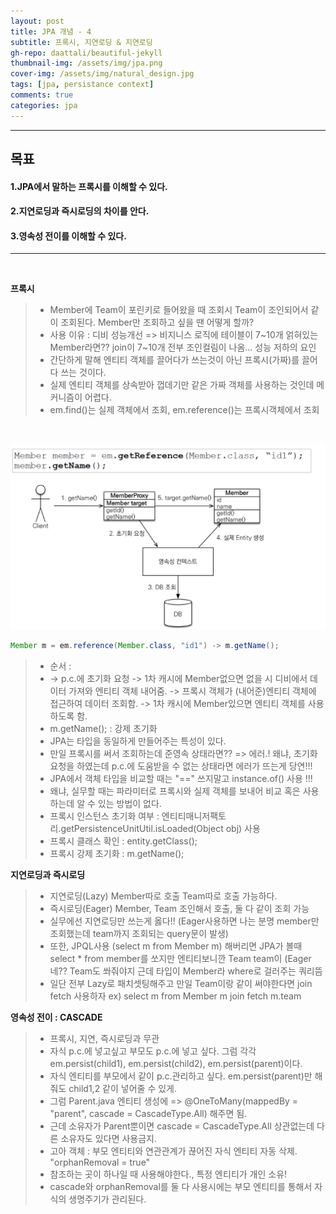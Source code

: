 ```yaml
---
layout: post
title: JPA 개념 - 4
subtitle: 프록시, 지연로딩 & 지연로딩
gh-repo: daattali/beautiful-jekyll
thumbnail-img: /assets/img/jpa.png
cover-img: /assets/img/natural_design.jpg
tags: [jpa, persistance context]
comments: true
categories: jpa
---
```


___
## 목표

#### 1.JPA에서 말하는 프록시를 이해할 수 있다.
#### 2.지연로딩과 즉시로딩의 차이를 안다.
#### 3.영속성 전이를 이해할 수 있다.
___

<br/>

__프록시__

> - Member에 Team이 포린키로 들어왔을 때 조회시 Team이 조인되어서 같이 조회된다. Member만 조회하고 싶을 땐 어떻게 할까?
> - 사용 이유 : 디비 성능개선 => 비지니스 로직에 테이블이 7~10개 얽혀있는 Member라면?? join이 7~10개 전부 조인컬림이 나옴... 성능 저하의 요인
> - 간단하게 말해 엔티티 객체를 끌어다가 쓰는것이 아닌 프록시(가짜)를 끌어다 쓰는 것이다.
> - 실제 엔티티 객체를 상속받아 껍데기만 같은 가짜 객체를 사용하는 것인데 메커니즘이 어렵다.
> - em.find()는 실제 객체에서 조회, em.reference()는 프록시객체에서 조회

<br/>


![jpa 그림 - 1](/assets/img/21.04.30-jpa연습4[그림1].png)


~~~java
Member m = em.reference(Member.class, "id1") -> m.getName();
~~~
> - 순서 :
> - -> p.c.에 초기화 요청 -> 1차 캐시에 Member없으면 없을 시 디비에서 데이터 가져와 엔티티 객체 내어줌. -> 프록시 객체가 (내어준)엔티티 객체에 접근하여 데이터 조회함. -> 1차 캐시에 Member있으면 엔티티 객체를 사용하도록 함.
> - m.getName();  :  강제 초기화 
> - JPA는 타입을 동일하게 만들어주는 특성이 있다.
> - 만일 프록시를 써서 조회하는데 준영속 상태라면?? => 에러.! 왜냐, 초기화 요청을 하였는데 p.c.에 도움받을 수 없는 상태라면 에러가 뜨는게 당연!!!
> - JPA에서 객체 타입을 비교할 때는 "==" 쓰지말고 instance.of() 사용 !!!
> - 왜냐, 실무할 때는 파라미터로 프록시와 실제 객체를 보내어 비교 혹은 사용하는데 알 수 있는 방법이 없다.
> - 프록시 인스턴스 초기화 여부 : 엔티티매니저팩토리.getPersistenceUnitUtil.isLoaded(Object obj) 사용
> - 프록시 클래스 확인 : entity.getClass();
> - 프록시 강제 초기화 : m.getName();


__지연로딩과 즉시로딩__
	
> - 지연로딩(Lazy) Member따로 호출 Team따로 호출 가능하다.
> - 즉시로딩(Eager) Member, Team 조인해서 호출, 둘 다 같이 조회 가능 
> - 실무에선 지연로딩만 쓰는게 옳다!! (Eager사용하면 나는 분명 member만 조회했는데 team까지 조회되는 query문이 발생)
> - 또한, JPQL사용 (select m from Member m) 해버리면 JPA가 볼때 select * from member를 쏘지만 엔티티보니깐 Team team이 (Eager네?? Team도 쏴줘야지 근데 타입이 Member라 where로 걸러주는 쿼리뜸 
> - 일단 전부 Lazy로 패치셋팅해주고 만일 Team이랑 같이 써야한다면 join fetch 사용하자 ex) select m from Member m join fetch m.team


__영속성 전이 : CASCADE__
	
> - 프록시, 지연, 즉시로딩과 무관
> - 자식 p.c.에 넣고싶고 부모도 p.c.에 넣고 싶다. 그럼 각각 em.persist(child1), em.persist(child2), em.persist(parent)이다.
> - 자식 엔티티를 부모에서 같이 p.c.관리하고 싶다. em.persist(parent)만 해줘도 child1,2 같이 넣어줄 수 있게.
> - 그럼 Parent.java 엔티티 생성에 => @OneToMany(mappedBy = "parent", cascade = CascadeType.All) 해주면 됨.
> - 근데 소유자가 Parent뿐이면 cascade = CascadeType.All 상관없는데 다른 소유자도 있다면 사용금지.
> - 고아 객체 : 부모 엔티티와 연관관계가 끊어진 자식 엔티티 자동 삭제.   "orphanRemoval = true"
> - 참조하는 곳이 하나일 때 사용해야한다., 특정 엔티티가 개인 소유!
> - cascade와 orphanRemoval를 둘 다 사용시에는 부모 엔티티를 통해서 자식의 생명주기가 관리된다.